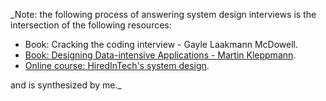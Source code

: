 _Note: the following process of answering system design interviews is the intersection of the following resources:

- Book: Cracking the coding interview - Gayle Laakmann McDowell.
- [Book: Designing Data-intensive Applications - Martin Kleppmann](https://github.com/nhannguyen95/interview-preparation/tree/master/notes/system-design/designing-data-intensive-application).
- [Online course: HiredInTech's system design](https://www.hiredintech.com/classrooms/system-design).

and is synthesized by me._

